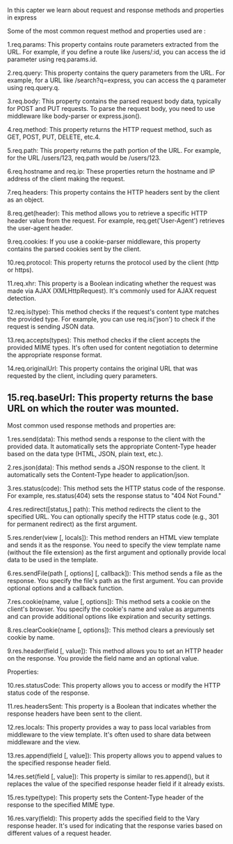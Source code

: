 In this capter we learn about request and response methods and properties in express

Some of the most common request method and properties used are :

1.req.params: This property contains route parameters extracted from the URL. For example, if you define a route like /users/:id, you can access the id parameter using req.params.id.

2.req.query: This property contains the query parameters from the URL. For example, for a URL like /search?q=express, you can access the q parameter using req.query.q.

3.req.body: This property contains the parsed request body data, typically for POST and PUT requests. To parse the request body, you need to use middleware like body-parser or express.json().

4.req.method: This property returns the HTTP request method, such as GET, POST, PUT, DELETE, etc.4.

5.req.path: This property returns the path portion of the URL. For example, for the URL /users/123, req.path would be /users/123.

6.req.hostname and req.ip: These properties return the hostname and IP address of the client making the request.

7.req.headers: This property contains the HTTP headers sent by the client as an object.

8.req.get(header): This method allows you to retrieve a specific HTTP header value from the request. For example, req.get('User-Agent') retrieves the user-agent header.

9.req.cookies: If you use a cookie-parser middleware, this property contains the parsed cookies sent by the client.

10.req.protocol: This property returns the protocol used by the client (http or https).

11.req.xhr: This property is a Boolean indicating whether the request was made via AJAX (XMLHttpRequest). It's commonly used for AJAX request detection.

12.req.is(type): This method checks if the request's content type matches the provided type. For example, you can use req.is('json') to check if the request is sending JSON data.

13.req.accepts(types): This method checks if the client accepts the provided MIME types. It's often used for content negotiation to determine the appropriate response format.

14.req.originalUrl: This property contains the original URL that was requested by the client, including query parameters.

15.req.baseUrl: This property returns the base URL on which the router was mounted.
----------------------------------------------------------------------------------------------
Most common used response methods and properties are:

1.res.send(data): This method sends a response to the client with the provided data. It automatically sets the appropriate Content-Type header based on the data type (HTML, JSON, plain text, etc.).

2.res.json(data): This method sends a JSON response to the client. It automatically sets the Content-Type header to application/json.

3.res.status(code): This method sets the HTTP status code of the response. For example, res.status(404) sets the response status to "404 Not Found."

4.res.redirect([status,] path): This method redirects the client to the specified URL. You can optionally specify the HTTP status code (e.g., 301 for permanent redirect) as the first argument.

5.res.render(view [, locals]): This method renders an HTML view template and sends it as the response. You need to specify the view template name (without the file extension) as the first argument and optionally provide local data to be used in the template.

6.res.sendFile(path [, options] [, callback]): This method sends a file as the response. You specify the file's path as the first argument. You can provide optional options and a callback function.

7.res.cookie(name, value [, options]): This method sets a cookie on the client's browser. You specify the cookie's name and value as arguments and can provide additional options like expiration and security settings.

8.res.clearCookie(name [, options]): This method clears a previously set cookie by name.

9.res.header(field [, value]): This method allows you to set an HTTP header on the response. You provide the field name and an optional value.

Properties:

10.res.statusCode: This property allows you to access or modify the HTTP status code of the response.

11.res.headersSent: This property is a Boolean that indicates whether the response headers have been sent to the client.

12.res.locals: This property provides a way to pass local variables from middleware to the view template. It's often used to share data between middleware and the view.

13.res.append(field [, value]): This property allows you to append values to the specified response header field.

14.res.set(field [, value]): This property is similar to res.append(), but it replaces the value of the specified response header field if it already exists.

15.res.type(type): This property sets the Content-Type header of the response to the specified MIME type.

16.res.vary(field): This property adds the specified field to the Vary response header. It's used for indicating that the response varies based on different values of a request header.









